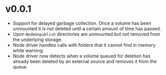 # v0.0.1

* Support for delayed garbage collection. Once a volume has been unmounted it is not deleted until a certain
amount of time has passed.
* Upon `NodeUnpublish` directories are unmounted but not removed from the underlying storage.
* Node driver handles calls with folders that it cannot find in memory while warning.
* Node driver now detects when a volume queued for deletion has already been deleted by an external source
and removes it from the queue.
